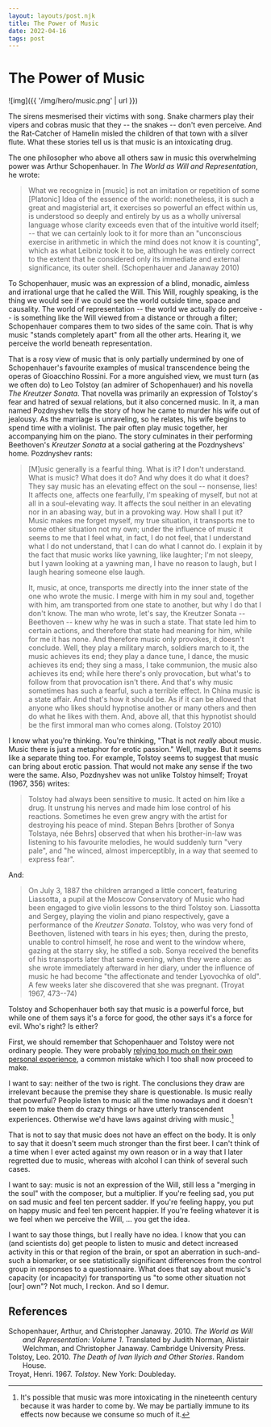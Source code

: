 ```yaml
---
layout: layouts/post.njk
title: The Power of Music
date: 2022-04-16
tags: post
---
```


# The Power of Music

![img]({{ '/img/hero/music.png' | url }})

The sirens mesmerised their victims with song. Snake charmers play their vipers and cobras music that they -- the snakes -- don't even perceive. And the Rat-Catcher of Hamelin misled the children of that town with a silver flute. What these stories tell us is that music is an intoxicating drug.

The one philosopher who above all others saw in music this overwhelming power was Arthur Schopenhauer. In _The World as Will and Representation_, he wrote:

> What we recognize in [music] is not an imitation or repetition of some [Platonic] Idea of the essence of the world: nonetheless, it is such a great and magisterial art, it exercises so powerful an effect within us, is understood so deeply and entirely by us as a wholly universal language whose clarity exceeds even that of the intuitive world itself; -- that we can certainly look to it for more than an "unconscious exercise in arithmetic in which the mind does not know it is counting", which as what Leibniz took it to be, although he was entirely correct to the extent that he considered only its immediate and external significance, its outer shell. (Schopenhauer and Janaway 2010)

To Schopenhauer, music was an expression of a blind, monadic, aimless and irrational urge that he called the Will. This Will, roughly speaking, is the thing we would see if we could see the world outside time, space and causality. The world of representation -- the world we actually do perceive -- is something like the Will viewed from a distance or through a filter; Schopenhauer compares them to two sides of the same coin. That is why music "stands completely apart" from all the other arts. Hearing it, we perceive the world beneath representation.

That is a rosy view of music that is only partially undermined by one of Schopenhauer's favourite examples of musical transcendence being the operas of Gioacchino Rossini. For a more anguished view, we must turn (as we often do) to Leo Tolstoy (an admirer of Schopenhauer) and his novella _The Kreutzer Sonata_. That novella was primarily an expression of Tolstoy's fear and hatred of sexual relations, but it also concerned music. In it, a man named Pozdnyshev tells the story of how he came to murder his wife out of jealousy. As the marriage is unraveling, so he relates, his wife begins to spend time with a violinist. The pair often play music together, her accompanying him on the piano. The story culminates in their performing Beethoven's _Kreutzer Sonata_ at a social gathering at the Pozdnyshevs' home. Pozdnyshev rants:

> [M]usic generally is a fearful thing. What is it? I don't understand. What is music? What does it do? And why does it do what it does? They say music has an elevating effect on the soul -- nonsense, lies! It affects one, affects one fearfully, I'm speaking of myself, but not at all in a soul-elevating way. It affects the soul neither in an elevating nor in an abasing way, but in a provoking way. How shall I put it? Music makes me forget myself, my true situation, it transports me to some other situation not my own; under the influence of music it seems to me that I feel what, in fact, I do not feel, that I understand what I do not understand, that I can do what I cannot do. I explain it by the fact that music works like yawning, like laughter; I'm not sleepy, but I yawn looking at a yawning man, I have no reason to laugh, but I laugh hearing someone else laugh.
>
> It, music, at once, transports me directly into the inner state of the one who wrote the music. I merge with him in my soul and, together with him, am transported from one state to another, but why I do that I don't know. The man who wrote, let's say, the Kreutzer Sonata -- Beethoven -- knew why he was in such a state. That state led him to certain actions, and therefore that state had meaning for him, while for me it has none. And therefore music only provokes, it doesn't conclude. Well, they play a military march, soldiers march to it, the music achieves its end; they play a dance tune, I dance, the music achieves its end; they sing a mass, I take communion, the music also achieves its end; while here there's only provocation, but what's to follow from that provocation isn't there. And that's why music sometimes has such a fearful, such a terrible effect. In China music is a state affair. And that's how it should be. As if it can be allowed that anyone who likes should hypnotise another or many others and then do what he likes with them. And, above all, that this hypnotist should be the first immoral man who comes along. (Tolstoy 2010)

I know what you're thinking. You're thinking, "That is not _really_ about music. Music there is just a metaphor for erotic passion." Well, maybe. But it seems like a separate thing too. For example, Tolstoy seems to suggest that music can bring about erotic passion. That would not make any sense if the two were the same. Also, Pozdnyshev was not unlike Tolstoy himself; Troyat (1967, 356) writes:

> Tolstoy had always been sensitive to music. It acted on him like a drug. It unstrung his nerves and made him lose control of his reactions. Sometimes he even grew angry with the artist for destroying his peace of mind. Stepan Behrs [brother of Sonya Tolstaya, née Behrs] observed that when his brother-in-law was listening to his favourite melodies, he would suddenly turn "very pale", and "he winced, almost imperceptibly, in a way that seemed to express fear".

And:

> On July 3, 1887 the children arranged a little concert, featuring Liassotta, a pupil at the Moscow Conservatory of Music who had been engaged to give violin lessons to the third Tolstoy son. Liassotta and Sergey, playing the violin and piano respectively, gave a performance of the _Kreutzer Sonata_. Tolstoy, who was very fond of Beethoven, listened with tears in his eyes; then, during the presto, unable to control himself, he rose and went to the window where, gazing at the starry sky, he stifled a sob. Sonya received the benefits of his transports later that same evening, when they were alone: as she wrote immediately afterward in her diary, under the influence of music he had become "the affectionate and tender Lyovochka of old". A few weeks later she discovered that she was pregnant. (Troyat 1967, 473--74)

Tolstoy and Schopenhauer both say that music is a powerful force, but while one of them says it's a force for good, the other says it's a force for evil. Who's right? Is either?

First, we should remember that Schopenhauer and Tolstoy were not ordinary people. They were probably [relying too much on their own personal experience](https://www.lesswrong.com/tag/typical-mind-fallacy), a common mistake which I too shall now proceed to make.

I want to say: neither of the two is right. The conclusions they draw are irrelevant because the premise they share is questionable. Is music really that powerful? People listen to music all the time nowadays and it doesn't seem to make them do crazy things or have utterly transcendent experiences. Otherwise we'd have laws against driving with music.[^1]

That is not to say that music does not have an effect on the body. It is only to say that it doesn't seem much stronger than the first beer. I can't think of a time when I ever acted against my own reason or in a way that I later regretted due to music, whereas with alcohol I can think of several such cases.

I want to say: music is not an expression of the Will, still less a "merging in the soul" with the composer, but a multiplier. If you're feeling sad, you put on sad music and feel ten percent sadder. If you're feeling happy, you put on happy music and feel ten percent happier. If you're feeling whatever it is we feel when we perceive the Will, ... you get the idea.

I want to say those things, but I really have no idea. I know that you can (and scientists do) get people to listen to music and detect increased activity in this or that region of the brain, or spot an aberration in such-and-such a biomarker, or see statistically significant differences from the control group in responses to a questionnaire. What does that say about music's capacity (or incapacity) for transporting us "to some other situation not [our] own"? Not much, I reckon. And so I demur.

## References

<style>.csl-entry{text-indent: -2em; margin-left: 2em;}</style><div class="csl-bib-body">
  <div class="csl-entry">Schopenhauer, Arthur, and Christopher Janaway. 2010. <i>The World as Will and Representation: Volume 1</i>. Translated by Judith Norman, Alistair Welchman, and Christopher Janaway. Cambridge University Press.</div>
  <div class="csl-entry">Tolstoy, Leo. 2010. <i>The Death of Ivan Ilyich and Other Stories</i>. Random House.</div>
  <div class="csl-entry">Troyat, Henri. 1967. <i>Tolstoy</i>. New York: Doubleday.</div>
</div>

[^1]: It's possible that music was more intoxicating in the nineteenth century because it was harder to come by. We may be partially immune to its effects now because we consume so much of it.
